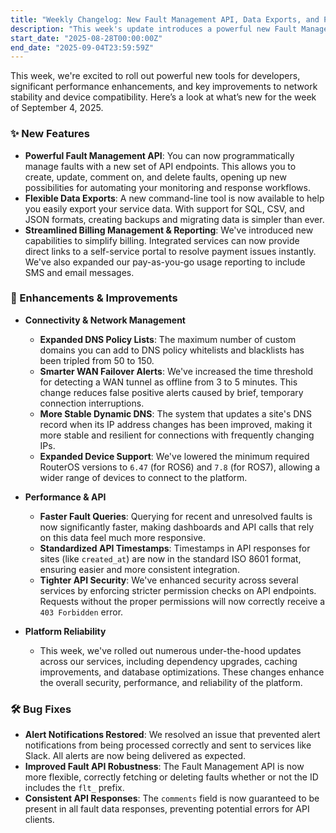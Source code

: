 ```yaml
---
title: "Weekly Changelog: New Fault Management API, Data Exports, and Performance Boosts"
description: "This week's update introduces a powerful new Fault Management API and a flexible data export tool. We've also boosted performance and expanded DNS policy limits."
start_date: "2025-08-28T00:00:00Z"
end_date: "2025-09-04T23:59:59Z"
---
```


This week, we're excited to roll out powerful new tools for developers, significant performance enhancements, and key improvements to network stability and device compatibility. Here’s a look at what’s new for the week of September 4, 2025.

### ✨ New Features

*   **Powerful Fault Management API**: You can now programmatically manage faults with a new set of API endpoints. This allows you to create, update, comment on, and delete faults, opening up new possibilities for automating your monitoring and response workflows.
*   **Flexible Data Exports**: A new command-line tool is now available to help you easily export your service data. With support for SQL, CSV, and JSON formats, creating backups and migrating data is simpler than ever.
*   **Streamlined Billing Management & Reporting**: We've introduced new capabilities to simplify billing. Integrated services can now provide direct links to a self-service portal to resolve payment issues instantly. We've also expanded our pay-as-you-go usage reporting to include SMS and email messages.

### 🚀 Enhancements & Improvements

*   **Connectivity & Network Management**
    *   **Expanded DNS Policy Lists**: The maximum number of custom domains you can add to DNS policy whitelists and blacklists has been tripled from 50 to 150.
    *   **Smarter WAN Failover Alerts**: We've increased the time threshold for detecting a WAN tunnel as offline from 3 to 5 minutes. This change reduces false positive alerts caused by brief, temporary connection interruptions.
    *   **More Stable Dynamic DNS**: The system that updates a site's DNS record when its IP address changes has been improved, making it more stable and resilient for connections with frequently changing IPs.
    *   **Expanded Device Support**: We've lowered the minimum required RouterOS versions to `6.47` (for ROS6) and `7.8` (for ROS7), allowing a wider range of devices to connect to the platform.

*   **Performance & API**
    *   **Faster Fault Queries**: Querying for recent and unresolved faults is now significantly faster, making dashboards and API calls that rely on this data feel much more responsive.
    *   **Standardized API Timestamps**: Timestamps in API responses for sites (like `created_at`) are now in the standard ISO 8601 format, ensuring easier and more consistent integration.
    *   **Tighter API Security**: We've enhanced security across several services by enforcing stricter permission checks on API endpoints. Requests without the proper permissions will now correctly receive a `403 Forbidden` error.

*   **Platform Reliability**
    *   This week, we've rolled out numerous under-the-hood updates across our services, including dependency upgrades, caching improvements, and database optimizations. These changes enhance the overall security, performance, and reliability of the platform.

### 🛠️ Bug Fixes

*   **Alert Notifications Restored**: We resolved an issue that prevented alert notifications from being processed correctly and sent to services like Slack. All alerts are now being delivered as expected.
*   **Improved Fault API Robustness**: The Fault Management API is now more flexible, correctly fetching or deleting faults whether or not the ID includes the `flt_` prefix.
*   **Consistent API Responses**: The `comments` field is now guaranteed to be present in all fault data responses, preventing potential errors for API clients.
